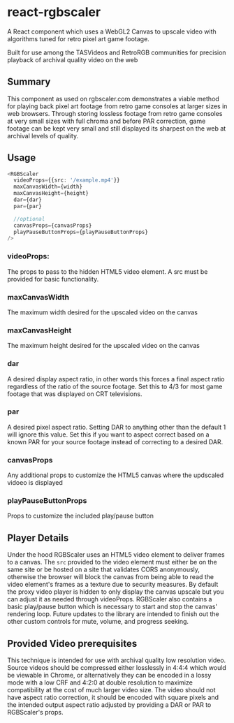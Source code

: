 # react-rgbscaler
A React component which uses a WebGL2 Canvas to upscale video with algorithms tuned for retro pixel art game footage.

Built for use among the TASVideos and RetroRGB communities for precision playback of archival quality video on the web

## Summary
This component as used on rgbscaler.com demonstrates a viable method for playing back pixel art footage from retro game consoles at larger sizes in web browsers. Through storing lossless footage from retro game consoles at very small sizes with full chroma and before PAR correction, game footage can be kept very small and still displayed its sharpest on the web at archival levels of quality.

## Usage
```ts
<RGBScaler
  videoProps={{src: '/example.mp4'}}
  maxCanvasWidth={width}
  maxCanvasHeight={height}
  dar={dar}
  par={par}

  //optional
  canvasProps={canvasProps}
  playPauseButtonProps={playPauseButtonProps}
/>
```

### videoProps: 
The props to pass to the hidden HTML5 video element. A src must be provided for basic functionality.

### maxCanvasWidth
The maximum width desired for the upscaled video on the canvas

### maxCanvasHeight
The maximum height desired for the upscaled video on the canvas

### dar
A desired display aspect ratio, in other words this forces a final aspect ratio regardless of the ratio of the source footage. Set this to 4/3 for most game footage that was displayed on CRT televisions.

### par
A desired pixel aspect ratio. Setting DAR to anything other than the default 1 will ignore this value. Set this if you want to aspect correct based on a known PAR for your source footage instead of correcting to a desired DAR.

### canvasProps
Any additional props to customize the HTML5 canvas where the updscaled vidoeo is displayed

### playPauseButtonProps
Props to customize the included play/pause button

## Player Details

Under the hood RGBScaler uses an HTML5 video element to deliver frames to a canvas. The `src` provided to the video element must either be on the same site or be hosted on a site that validates CORS anonymously, otherwise the browser will block the canvas from being able to read the video element's frames as a texture due to security measures. By default the proxy video player is hidden to only display the canvas upscale but you can adjust it as needed through videoProps. RGBScaler also contains a basic play/pause button which is necessary to start and stop the canvas' rendering loop. Future updates to the library are intended to finish out the other custom controls for mute, volume, and progress seeking.

## Provided Video prerequisites

This technique is intended for use with archival quality low resolution video. Source videos should be compressed either losslessly in 4:4:4 which would be viewable in Chrome, or alternatively they can be encoded in a lossy mode with a low CRF and 4:2:0 at double resolution to maximize compatibility at the cost of much larger video size. The video should not have aspect ratio correction, it should be encoded with square pixels and the intended output aspect ratio adjusted by providing a DAR or PAR to RGBScaler's props.

